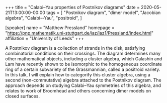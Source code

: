 +++
title = "Calabi–Yau properties of Postnikov diagrams"
date = 2020-05-21T13:00:00-00:00
tags = [
    "Postnikov diagram",
    "dimer model",
    "Jacobian algebra",
    "Calabi--Yau",
    "positroid",
]

[speaker]
  name = "Matthew Pressland"
  homepage = "https://pnp.mathematik.uni-stuttgart.de/iaz/iaz1/Pressland/index.html"
  affiliation = "University of Leeds"
+++

A Postnikov diagram is a collection of strands in the disk, satisfying
combinatorial conditions on their crossings. The diagram determines many other
mathematical objects, including a cluster algebra, which Galashin and Lam have
recently shown to be isomorphic to the homogeneous coordinate ring of a certain
subvariety of the Grassmannian, called a  positroid variety. In this talk, I
will explain how to categorify this cluster algebra, using a second
(non-commutative) algebra attached to the Postnikov diagram. The approach
depends on studying Calabi–Yau symmetries of this algebra, and relates to work
of Broomhead and others concerning dimer models on closed surfaces.
